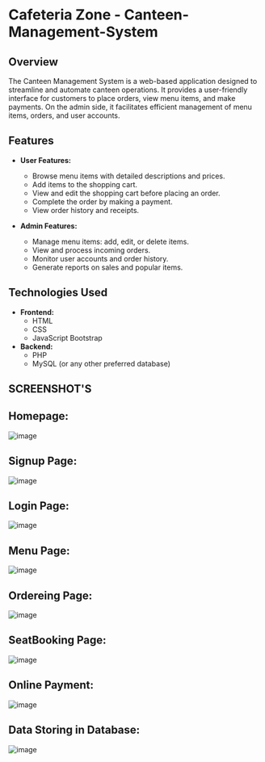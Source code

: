 # Cafeteria Zone - Canteen-Management-System
## Overview
The Canteen Management System is a web-based application designed to streamline and automate canteen operations. 
It provides a user-friendly interface for customers to place orders, view menu items, and make payments. 
On the admin side, it facilitates efficient management of menu items, orders, and user accounts.
## Features

- **User Features:**
  - Browse menu items with detailed descriptions and prices.
  - Add items to the shopping cart.
  - View and edit the shopping cart before placing an order.
  - Complete the order by making a payment.
  - View order history and receipts.

- **Admin Features:**
  - Manage menu items: add, edit, or delete items.
  - View and process incoming orders.
  - Monitor user accounts and order history.
  - Generate reports on sales and popular items.

## Technologies Used

- **Frontend:**
  - HTML
  - CSS
  - JavaScript
    Bootstrap
- **Backend:**
  - PHP
  - MySQL (or any other preferred database)
## SCREENSHOT'S
## Homepage:
![image](https://github.com/adi10032003/Canteen-Management-System/assets/107230629/1071276e-3474-4920-a4ca-88d1ebb460c7)
## Signup Page:
![image](https://github.com/adi10032003/Canteen-Management-System/assets/107230629/8df21501-10c5-443a-936b-55d7474e15b1)
## Login Page:
![image](https://github.com/adi10032003/Canteen-Management-System/assets/107230629/1f2f1623-433d-41eb-8950-08875ba54b7d)
## Menu Page:
![image](https://github.com/adi10032003/Canteen-Management-System/assets/107230629/9f3578d9-2caa-47f0-ae54-d8fefc9f6d8c)
## Ordereing Page:
![image](https://github.com/adi10032003/Canteen-Management-System/assets/107230629/9871224d-77a5-4cf1-b0bf-f43b5d379b62)
## SeatBooking Page:
![image](https://github.com/adi10032003/Canteen-Management-System/assets/107230629/daf5e958-f9cd-4618-8d34-161b94cc2401)
## Online Payment:
![image](https://github.com/adi10032003/Canteen-Management-System/assets/107230629/30ab388b-044e-405c-be5f-7d8bde5dc9cc)
## Data Storing in Database:
![image](https://github.com/adi10032003/Canteen-Management-System/assets/107230629/b3b1d29e-4728-41b8-bebd-8c17b5bfc219)








